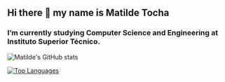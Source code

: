 ## Hi there 👋 my name is Matilde Tocha

### I’m currently studying Computer Science and Engineering at Instituto Superior Técnico.

![Matilde's GitHub stats](https://github-readme-stats.vercel.app/api?username=matildetocha&show_icons=true&include_all_commits=true&count_private=true&theme=onedark)

[![Top Languages](https://github-readme-stats.vercel.app/api/top-langs/?username=matildetocha&layout=compact&theme=onedark&langs_count=8)](https://github.com/anuraghazra/github-readme-stats)
